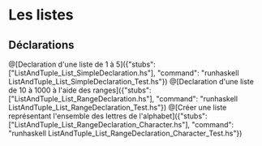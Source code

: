 # Les listes
## Déclarations
@[Declaration d'une liste de 1 à 5]({"stubs": ["ListAndTuple_List_SimpleDeclaration.hs"], "command": "runhaskell ListAndTuple_List_SimpleDeclaration_Test.hs"})
@[Declaration d'une liste de 10 à 1000 à l'aide des ranges]({"stubs": ["ListAndTuple_List_RangeDeclaration.hs"], "command": "runhaskell ListAndTuple_List_RangeDeclaration_Test.hs"})
@[Créer une liste représentant l'ensemble des lettres de l'alphabet]({"stubs": ["ListAndTuple_List_RangeDeclaration_Character.hs"], "command": "runhaskell ListAndTuple_List_RangeDeclaration_Character_Test.hs"})
